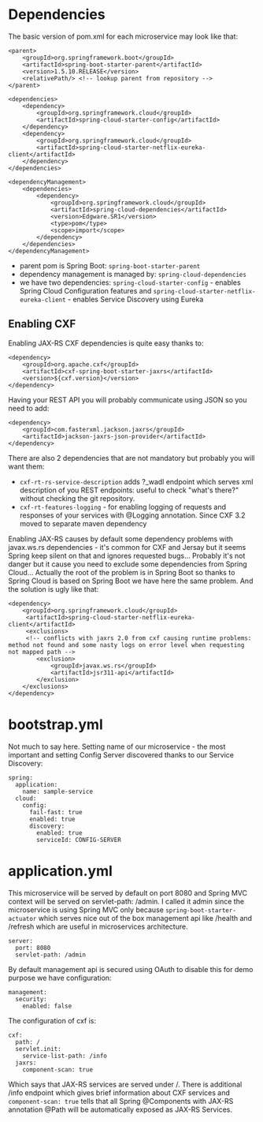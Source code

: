 # Dependencies

The basic version of pom.xml for each microservice may look like that:

    <parent>
    	<groupId>org.springframework.boot</groupId>
    	<artifactId>spring-boot-starter-parent</artifactId>
    	<version>1.5.10.RELEASE</version>
    	<relativePath/> <!-- lookup parent from repository -->
    </parent>
    
    <dependencies>
    	<dependency>
    		<groupId>org.springframework.cloud</groupId>
    		<artifactId>spring-cloud-starter-config</artifactId>
    	</dependency>
    	<dependency>
        	<groupId>org.springframework.cloud</groupId>
        	<artifactId>spring-cloud-starter-netflix-eureka-client</artifactId>
        </dependency>
    </dependencies>
    
    <dependencyManagement>
    	<dependencies>
    		<dependency>
    			<groupId>org.springframework.cloud</groupId>
    			<artifactId>spring-cloud-dependencies</artifactId>
    			<version>Edgware.SR1</version>
    			<type>pom</type>
    			<scope>import</scope>
    		</dependency>
    	</dependencies>
    </dependencyManagement>
 	
 * parent pom is Spring Boot: `spring-boot-starter-parent`
 * dependency management is managed by: `spring-cloud-dependencies`
 * we have two dependencies: `spring-cloud-starter-config` - enables Spring Cloud Configuration features and `spring-cloud-starter-netflix-eureka-client` - enables Service Discovery using Eureka
  
## Enabling CXF 

Enabling JAX-RS CXF dependencies is quite easy thanks to:

    <dependency>
		<groupId>org.apache.cxf</groupId>
		<artifactId>cxf-spring-boot-starter-jaxrs</artifactId>
		<version>${cxf.version}</version>
	</dependency>
	
Having your REST API you will probably communicate using JSON so you need to add:
 
    <dependency>
		<groupId>com.fasterxml.jackson.jaxrs</groupId>
		<artifactId>jackson-jaxrs-json-provider</artifactId>
	</dependency>
 
There are also 2 dependencies that are not mandatory but probably you will want them: 

 * `cxf-rt-rs-service-description` adds ?_wadl endpoint which serves xml description of you REST endpoints: useful to check "what's there?" without checking the git repository. 
 * `cxf-rt-features-logging` - for enabling logging of requests and responses of your services with @Logging annotation. Since CXF 3.2 moved to separate maven dependency
 

Enabling JAX-RS causes by default some dependency problems with javax.ws.rs dependencies - it's common for CXF and Jersay but it seems Spring keep silent on that and ignores requested bugs... Probably it's not danger but it cause you need to exclude some dependencies from Spring Cloud... Actually the root of the problem is in Spring Boot so thanks to Spring Cloud is based on Spring Boot we have here the same problem. And the solution is ugly like that:

    <dependency>
	    <groupId>org.springframework.cloud</groupId>
		 <artifactId>spring-cloud-starter-netflix-eureka-client</artifactId>
		 <exclusions>
		 <!-- conflicts with jaxrs 2.0 from cxf causing runtime problems: method not found and some nasty logs on error level when requesting not mapped path -->
			<exclusion>
				<groupId>javax.ws.rs</groupId>
				<artifactId>jsr311-api</artifactId>
			</exclusion>
		</exclusions>
	</dependency>

# bootstrap.yml

Not much to say here. Setting name of our microservice - the most important and setting Config Server discovered thanks to our Service Discovery:

    spring:
      application:
        name: sample-service
      cloud:
        config:
          fail-fast: true
          enabled: true
          discovery:
            enabled: true
            serviceId: CONFIG-SERVER
            
# application.yml

This microservice will be served by default on port 8080 and Spring MVC context will be served on servlet-path: /admin. I called it admin since the microservice is using Spring MVC only because `spring-boot-starter-actuator` which serves nice out of the box management api like /health and /refresh which are useful in microservices architecture.

    server:
      port: 8080
      servlet-path: /admin
      
By default management api is secured using OAuth to disable this for demo purpose we have configuration:

    management:
      security:
        enabled: false
      
The configuration of cxf is:

    cxf:
      path: /
      servlet.init:
        service-list-path: /info
      jaxrs:
        component-scan: true
        
Which says that JAX-RS services are served under /. There is additional /info endpoint which gives brief information about CXF services and `component-scan: true` tells that all Spring @Components with JAX-RS annotation @Path will be automatically exposed as JAX-RS Services.  